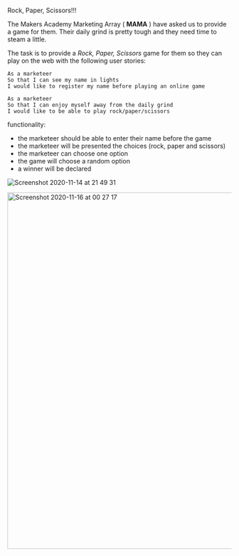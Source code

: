 Rock, Paper, Scissors!!!

The Makers Academy Marketing Array ( **MAMA** ) have asked us to provide a game for them. Their daily grind is pretty tough and they need time to steam a little.

The task is to provide a _Rock, Paper, Scissors_ game for them so they can play on the web with the following user stories:

```
As a marketeer
So that I can see my name in lights
I would like to register my name before playing an online game

As a marketeer
So that I can enjoy myself away from the daily grind
I would like to be able to play rock/paper/scissors
```

functionality:

- the marketeer should be able to enter their name before the game
- the marketeer will be presented the choices (rock, paper and scissors)
- the marketeer can choose one option
- the game will choose a random option
- a winner will be declared

![Screenshot 2020-11-14 at 21 49 31](https://user-images.githubusercontent.com/71889577/99157709-561ab080-26c3-11eb-8ccf-715fd938b55b.png)

<img width="799" alt="Screenshot 2020-11-16 at 00 27 17" src="https://user-images.githubusercontent.com/71889577/99201363-8dac5a00-27a2-11eb-9230-2fe369674071.png">

